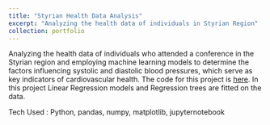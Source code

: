 ```yaml
---
title: "Styrian Health Data Analysis"
excerpt: "Analyzing the health data of individuals in Styrian Region"
collection: portfolio
---
```


Analyzing the health data of individuals who attended a conference in the Styrian region and employing machine learning models to determine the factors influencing systolic and diastolic blood pressures, which serve as key indicators of cardiovascular health. The code for this project is [here](https://github.com/farrukh-ahmed/Case-Studies---Project-1). In this project Linear Regression models and Regression trees are fitted on the data. 

Tech Used : Python, pandas, numpy, matplotlib, jupyternotebook
